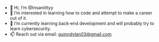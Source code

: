 - 👋 Hi, I’m @Insaniittyy
- 👀 I’m interested in learning how to code and attempt to make a career out of it.
- 🌱 I’m currently learning back-end development and will probably try to learn cybersecurity.
- 📫 Reach out via email: quinndylan03@gmail.com


<!---
Insaniittyy/Insaniittyy is a ✨ special ✨ repository because its `README.md` (this file) appears on your GitHub profile.
You can click the Preview link to take a look at your changes.
--->
